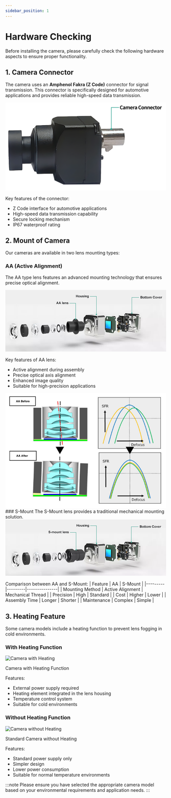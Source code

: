 ```yaml
---
sidebar_position: 1
---
```


# Hardware Checking

Before installing the camera, please carefully check the following hardware aspects to ensure proper functionality.

## 1. Camera Connector

The camera uses an **Amphenol Fakra (Z Code)** connector for signal transmission. This connector is specifically designed for automotive applications and provides reliable high-speed data transmission.

<!-- <div style={{textAlign: 'center', margin: '20px 0'}}>
  <img src="/img/camera-connector.png" alt="Camera Connector" style={{maxWidth: '80%', height: 'auto'}} />
  <p style={{color: '#666', fontSize: '0.9em'}}>Amphenol Fakra (Z Code) Connector</p>
</div> -->
<div style={{textAlign: 'center'}}>
    <img src="https://raw.githubusercontent.com/1214658495/myWikiFiles/main/Camera/Camera_connector.png" alt="Camera_connector" style={{maxWidth: '40%', height:'auto'}} />
</div>

Key features of the connector:
- Z Code interface for automotive applications
- High-speed data transmission capability
- Secure locking mechanism
- IP67 waterproof rating

## 2. Mount of Camera

Our cameras are available in two lens mounting types:

### AA (Active Alignment) 
The AA type lens features an advanced mounting technology that ensures precise optical alignment.

<!-- <div style={{textAlign: 'center', margin: '20px 0'}}>
  <img src="/img/aa-lens.png" alt="AA Lens Structure" style={{maxWidth: '80%', height: 'auto'}} />
  <p style={{color: '#666', fontSize: '0.9em'}}>AA Lens Structure and Mounting Process</p>
</div> -->
<div style={{textAlign: 'center'}}>
    <img src="https://raw.githubusercontent.com/1214658495/myWikiFiles/main/Camera/Camera_AA_Structure_intro.png" alt="AA_Mount" style={{maxWidth: '100%', height:'auto'}} />
</div>

Key features of AA lens:
- Active alignment during assembly
- Precise optical axis alignment
- Enhanced image quality
- Suitable for high-precision applications

<div style={{textAlign: 'center'}}>
    <img src="https://raw.githubusercontent.com/1214658495/myWikiFiles/main/Camera/Camera_AA_lens.png" alt="AA_Mount" style={{maxWidth: '60%', height:'auto'}} />
</div>
### S-Mount
The S-Mount lens provides a traditional mechanical mounting solution.

<!-- <div style={{textAlign: 'center', margin: '20px 0'}}>
  <img src="/img/S-Mount.png" alt="Threaded Lens" style={{maxWidth: '80%', height: 'auto'}} />
  <p style={{color: '#666', fontSize: '0.9em'}}>Threaded Lens Mount</p>
</div> -->

<div style={{textAlign: 'center'}}>
    <img src="https://raw.githubusercontent.com/1214658495/myWikiFiles/main/Camera/Camera_S_mount_Structure_intro.png" alt="AA_Mount" style={{maxWidth: '100%', height:'auto'}} />
</div>

Comparison between AA and S-Mount:
| Feature | AA | S-Mount |
|---------|---------|---------------|
| Mounting Method | Active Alignment | Mechanical Thread |
| Precision | High | Standard |
| Cost | Higher | Lower |
| Assembly Time | Longer | Shorter |
| Maintenance | Complex | Simple |

## 3. Heating Feature

Some camera models include a heating function to prevent lens fogging in cold environments.

### With Heating Function
<div style={{textAlign: 'center', margin: '20px 0'}}>
  <img src="/img/camera-with-heating.png" alt="Camera with Heating" style={{maxWidth: '80%', height: 'auto'}} />
  <p style={{color: '#666', fontSize: '0.9em'}}>Camera with Heating Function</p>
</div>

Features:
- External power supply required
- Heating element integrated in the lens housing
- Temperature control system
- Suitable for cold environments

### Without Heating Function
<div style={{textAlign: 'center', margin: '20px 0'}}>
  <img src="/img/camera-without-heating.png" alt="Camera without Heating" style={{maxWidth: '80%', height: 'auto'}} />
  <p style={{color: '#666', fontSize: '0.9em'}}>Standard Camera without Heating</p>
</div>

Features:
- Standard power supply only
- Simpler design
- Lower power consumption
- Suitable for normal temperature environments

:::note
Please ensure you have selected the appropriate camera model based on your environmental requirements and application needs.
:::

